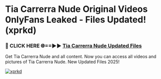 # Tia Carrerra Nude Original Videos 0nlyFans Leaked - Files Updated! (xprkd)

<h3>🔴 CLICK HERE 🌐==►► <a href="https://tinyurl.com/yrmya6cz" rel="nofollow">Tia Carrerra Nude Updated Files</a></h3>

Get Tia Carrerra Nude and all content. Now you can access all videos and pictures of Tia Carrerra Nude. New Updated Files 2025!

[![xprkd](https://i.imgur.com/FMdXYCs.gif)](https://tinyurl.com/yrmya6cz)
